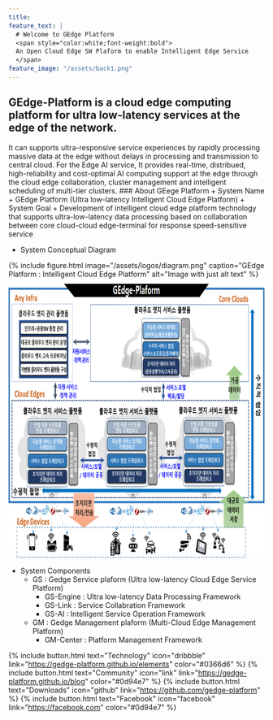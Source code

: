 ```yaml
---
title:  
feature_text: |  
  # Welcome to GEdge Platform  
  <span style="color:white;font-weight:bold">
  An Open Cloud Edge SW Plaform to enable Intelligent Edge Service
  </span> 
feature_image: "/assets/back1.png"
---
```

<h2>GEdge-Platform is a cloud edge computing platform for ultra low-latency services at the edge of the network.</h2>
It can supports ultra-responsive service experiences by rapidly processing massive data at the edge without delays in processing and transmission to central cloud. For the Edge AI service,   
It provides real-time, distribued, high-reliability and cost-optimal AI computing support at the edge through the cloud edge collaboration, cluster management and intelligent scheduling of multi-tier clusters. 
### About GEege Platform
+	System Name 
    +	GEdge Platform (Ultra low-latency Intelligent Cloud Edge Platform) 
+	System Goal 
    +	Development of intelligent cloud edge platform technology that supports ultra-low-latency data processing based on collaboration between core cloud-cloud edge-terminal for response speed-sensitive service    

+	System Conceptual Diagram   

{% include figure.html image="/assets/logos/diagram.png" caption="GEdge Platform : Intelligent Cloud Edge Platform" alt="Image with just alt text" %}
<img src="/assets/logos/diagram.png" width="800px" height="550px">   
*	System Components
    +	GS : Gedge Service plaform (Ultra low-latency Cloud Edge Service Platform)    
        +	GS-Engine : Ultra low-latency Data Processing Framework
        +	GS-Link : Service Collabration Framework
        +	GS-AI : Intelligent Service Operation Framework
    +	GM : Gedge Management plaform (Multi-Cloud Edge Management Platform)
        +	GM-Center : Platform Management Framework 

{% include button.html text="Technology" icon="dribbble" link="https://gedge-platform.github.io/elements" color="#0366d6" %} {% include button.html text="Community" icon="link" link="https://gedge-platform.github.io/blog" color="#0d94e7" %} {% include button.html text="Downloads" icon="github" link="https://github.com/gedge-platform" %} {% include button.html text="Facebook" icon="facebook" link="https://facebook.com" color="#0d94e7" %}

